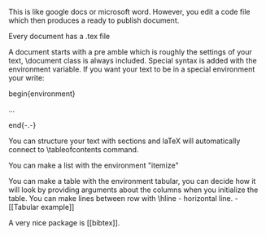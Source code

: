 This is like google docs or microsoft word. However, you edit a code file which then produces a ready to publish document.

Every document has a .tex file

A document starts with a pre amble which is roughly the settings of your text, \document class is always included. Special syntax is added with the environment variable. If you want your text to be in a special environment your write:

begin{environment}

...

end{-.-}

You can structure your text with sections and laTeX will automatically connect to \tableofcontents command.

You can make a list with the environment "itemize"

You can make a table with the environment tabular, you can decide how it will look by providing arguments about the columns when you initialize the table. You can make lines between row with \hline - horizontal line. - [[Tabular example]] 

A very nice package is [[bibtex]].